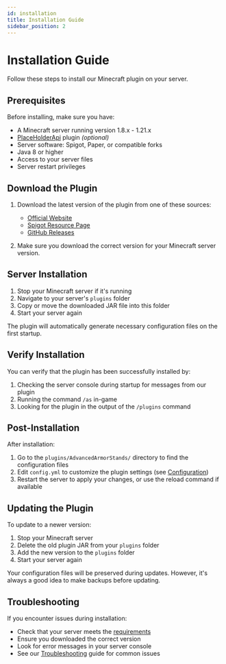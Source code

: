 ```yaml
---
id: installation
title: Installation Guide
sidebar_position: 2
---
```


# Installation Guide

Follow these steps to install our Minecraft plugin on your server.

## Prerequisites

Before installing, make sure you have:

- A Minecraft server running version 1.8.x - 1.21.x
- [PlaceHolderApi](https://www.spigotmc.org/resources/placeholderapi.6245/) plugin _(optional)_
- Server software: Spigot, Paper, or compatible forks
- Java 8 or higher
- Access to your server files
- Server restart privileges

## Download the Plugin

1. Download the latest version of the plugin from one of these sources:
   - [Official Website](https://advancedarmorstands.ir)
   - [Spigot Resource Page](https://www.spigotmc.org/resources/advancedarmorstands.121022/)
   - [GitHub Releases](https://github.com/Parsa3323/AdvancedArmorStands/releases)

2. Make sure you download the correct version for your Minecraft server version.

## Server Installation

1. Stop your Minecraft server if it's running
2. Navigate to your server's `plugins` folder
3. Copy or move the downloaded JAR file into this folder
4. Start your server again

The plugin will automatically generate necessary configuration files on the first startup.

## Verify Installation

You can verify that the plugin has been successfully installed by:

1. Checking the server console during startup for messages from our plugin
2. Running the command `/as` in-game 
3. Looking for the plugin in the output of the `/plugins` command

## Post-Installation

After installation:

1. Go to the `plugins/AdvancedArmorStands/` directory to find the configuration files
2. Edit `config.yml` to customize the plugin settings (see [Configuration](/configuration))
3. Restart the server to apply your changes, or use the reload command if available

## Updating the Plugin

To update to a newer version:

1. Stop your Minecraft server
2. Delete the old plugin JAR from your `plugins` folder
3. Add the new version to the `plugins` folder
4. Start your server again

Your configuration files will be preserved during updates. However, it's always a good idea to make backups before updating.

## Troubleshooting

If you encounter issues during installation:

- Check that your server meets the [requirements](#prerequisites)
- Ensure you downloaded the correct version
- Look for error messages in your server console
- See our [Troubleshooting](/troubleshooting) guide for common issues

